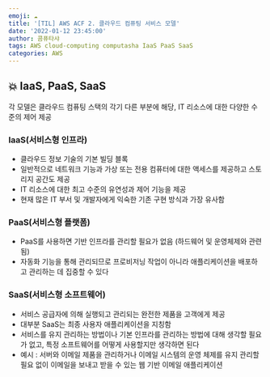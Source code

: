 ```yaml
---
emoji: ☁️
title: '[TIL] AWS ACF 2. 클라우드 컴퓨팅 서비스 모델'
date: '2022-01-12 23:45:00'
author: 콤퓨타샤
tags: AWS cloud-computing computasha IaaS PaaS SaaS
categories: AWS
---
```


## 💥 IaaS, PaaS, SaaS
각 모델은 클라우드 컴퓨팅 스택의 각기 다른 부분에 해당, IT 리소스에 대한 다양한 수준의 제어 제공  

### IaaS(서비스형 인프라)
- 클라우드 정보 기술의 기본 빌딩 블록
- 일반적으로 네트워크 기능과 가상 또는 전용 컴퓨터에 대한 액세스를 제공하고 스토리지 공간도 제공
- IT 리소스에 대한 최고 수준의 유연성과 제어 기능을 제공
- 현재 많은 IT 부서 및 개발자에게 익숙한 기존 구현 방식과 가장 유사함  

### PaaS(서비스형 플랫폼)
- PaaS를 사용하면 기반 인프라를 관리할 필요가 없음 (하드웨어 및 운영체제와 관련됨)
- 자동화 기능을 통해 관리되므로 프로비저닝 작업이 아니라 애플리케이션을 배포하고 관리하는 데 집중할 수 있다  

### SaaS(서비스형 소프트웨어)
- 서비스 공급자에 의해 실행되고 관리되는 완전한 제품을 고객에게 제공
- 대부분 SaaS는 최종 사용자 애플리케이션을 지칭함
- 서비스를 유지 관리하는 방법이나 기본 인프라를 관리하는 방법에 대해 생각할 필요가 없고, 특정 소프트웨어를 어떻게 사용할지만 생각하면 된다
- 예시 : 서버와 이메일 제품을 관리하거나 이메일 시스템의 운영 체제를 유지 관리할 필요 없이 이메일을 보내고 받을 수 있는 웹 기반 이메일 애플리케이션 

<br><br>

```toc

```
